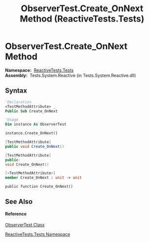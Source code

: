 ﻿---
title: ObserverTest.Create_OnNext Method  (ReactiveTests.Tests)
TOCTitle: Create_OnNext Method
ms:assetid: M:ReactiveTests.Tests.ObserverTest.Create_OnNext
ms:mtpsurl: https://msdn.microsoft.com/en-us/library/reactivetests.tests.observertest.create_onnext(v=VS.103)
ms:contentKeyID: 36620627
ms.date: 06/28/2011
mtps_version: v=VS.103
f1_keywords:
- ReactiveTests.Tests.ObserverTest.Create_OnNext
dev_langs:
- CSharp
- JScript
- VB
- FSharp
- c++
---

# ObserverTest.Create\_OnNext Method

**Namespace:**  [ReactiveTests.Tests](hh289046\(v=vs.103\).md)  
**Assembly:**  Tests.System.Reactive (in Tests.System.Reactive.dll)

## Syntax

``` vb
'Declaration
<TestMethodAttribute> _
Public Sub Create_OnNext
```

``` vb
'Usage
Dim instance As ObserverTest

instance.Create_OnNext()
```

``` csharp
[TestMethodAttribute]
public void Create_OnNext()
```

``` c++
[TestMethodAttribute]
public:
void Create_OnNext()
```

``` fsharp
[<TestMethodAttribute>]
member Create_OnNext : unit -> unit 
```

``` jscript
public function Create_OnNext()
```

## See Also

#### Reference

[ObserverTest Class](hh289097\(v=vs.103\).md)

[ReactiveTests.Tests Namespace](hh289046\(v=vs.103\).md)

